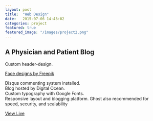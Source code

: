 ```yaml
---
layout: post
title:  "Web Design"
date:   2015-07-06 14:43:02
categories: project
featured: true
featured_image: "/images/project2.png"
---
```


## A Physician and Patient Blog  



Custom header-design.

[Face designs by Freepik](http://www.freepik.com/free-vector/characters-icons_777194.htm)

Disqus commenting system installed.  
Blog hosted by Digital Ocean.  
Custom typography with Google Fonts.  
Responsive layout and blogging platform.
Ghost also recommended for speed, security, and scalability

[View Live](http://cinestockblocks.com/)
     
  

